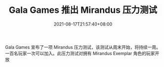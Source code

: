 ﻿---
title: "Gala Games 推出 Mirandus 压力测试"
date: 2021-08-17T21:57:40+08:00
lastmod: 2021-08-17T16:45:40+08:00
draft: false
authors: ["Trustworthy"]
description: "Gala Games 宣布了一项 Mirandus 压力测试，该测试从周末开始，将持续一周。一百名玩家一次可以加入。此压力测试对拥有 Mirandus Exemplar 角色的玩家开放"
featuredImage: "gala-games-launched-mirandus-stress-test.png"
tags: ["Strategy Game","策略游戏","Play to Earn"]
categories: ["news"]
news: ["策略游戏"]
weight: 
lightgallery: true
pinned: false
recommend: false
recommend1: false
---

Gala Games 宣布了一项 Mirandus 压力测试，该测试从周末开始，将持续一周。一百名玩家一次可以加入。此压力测试对拥有 Mirandus Exemplar 角色的玩家开放

<!--more-->

